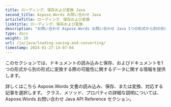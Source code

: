 ```yaml
---
title: ローディング、保存および変換 Java
second_title: Aspose.Words お問い合わせ Java
articleTitle: ローディング、保存および変換
linktitle: ローディング、保存および変換
description: "お問い合わせ Aspose.Words お問い合わせ Java 1つの形式から別の形式に文書をロード、保存、または変換するときの機能。"
type: docs
weight: 20
url: /ja/java/loading-saving-and-converting/
timestamp: 2024-01-27-14-07-04
---
```


このセクションでは、ドキュメントの読み込みと保存、およびドキュメントを1つの形式から別の形式に変換する際の可能性に関するデータに関する情報を提供します。

詳しくはこちら Aspose.Words 文書の読み込み、保存、または変換、対応する記事を選択します。 クラス、メソッド、プロパティの詳細な説明については、 Aspose.Words お問い合わせ Java API Reference セクション。
